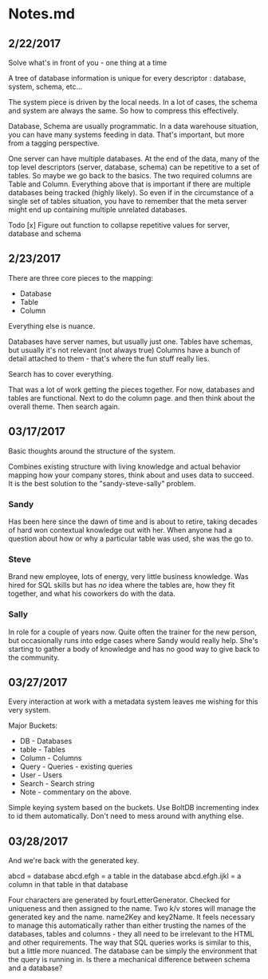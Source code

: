 # Notes.md

## 2/22/2017

Solve what's in front of you - one thing at a time

A tree of database information is unique for every descriptor : database, system, schema, etc...

The system piece is driven by the local needs.  In a lot of cases, the schema and system are always the same.  So how to compress this effectively.

Database, Schema are usually programmatic.  In a data warehouse situation, you can have many systems feeding in data.  That's important, but more from a tagging perspective.  

One server can have multiple databases.  At the end of the data, many of the top level descriptors (server, database, schema) can be repetitive to a set of tables.  So maybe we go back to the basics.  The two required columns are Table and Column.  Everything above that is important if there are multiple databases being tracked (highly likely).  So even if in the circumstance of a single set of tables situation, you have to remember that the meta server might end up containing multiple unrelated databases.

Todo
[x] Figure out function to collapse repetitive values for server, database and schema

## 2/23/2017

There are three core pieces to the mapping:

* Database
* Table
* Column

Everything else is nuance.

Databases have server names, but usually just one.
Tables have schemas, but usually it's not relevant (not always true)
Columns have a bunch of detail attached to them - that's where the fun stuff really lies.

Search has to cover everything.

That was a lot of work getting the pieces together.  For now, databases and tables are functional.  Next to do the column page. and then think about the overall theme.  Then search again.

## 03/17/2017
Basic thoughts around the structure of the system.  

Combines existing structure with living knowledge and actual behavior mapping how your company stores, think about and uses data to succeed.  It is the best solution to the "sandy-steve-sally" problem.

### Sandy
Has been here since the dawn of time and is about to retire, taking decades of hard won contextual knowledge out with her.  When anyone had a question about how or why a particular table was used, she was the go to.  

### Steve
Brand new employee, lots of energy, very little business knowledge.  Was hired for SQL skills but has _no_ idea where the tables are, how they fit together, and what his coworkers do with the data.

### Sally
In role for a couple of years now.  Quite often the trainer for the new person, but occasionally runs into edge cases where Sandy would really help.  She's starting to gather a body of knowledge and has no good way to give back to the community.

## 03/27/2017

Every interaction at work with a metadata system leaves me wishing for this very system.

Major Buckets:

* DB - Databases
* table - Tables
* Column - Columns
* Query - Queries - existing queries
* User - Users
* Search - Search string
* Note - commentary on the above.  

Simple keying system based on the buckets.  Use BoltDB incrementing index to id them automatically.   Don't need to mess around with anything else.


## 03/28/2017
And we're back with the generated key.

abcd = database
abcd.efgh = a table in the database
abcd.efgh.ijkl = a column in that table in that database

Four characters are generated by fourLetterGenerator.  Checked for uniqueness and then assigned to the name.  Two k/v stores will manage the generated key and the name.  name2Key and key2Name. It feels necessary to manage this automatically rather than either trusting the names of the databases, tables and columns - they all need to be irrelevant to the HTML and other requirements.  The way that SQL queries works is similar to this, but a little more nuanced.  The database can be simply the environment that the query is running in.  Is there a mechanical difference between schema and a database?  
